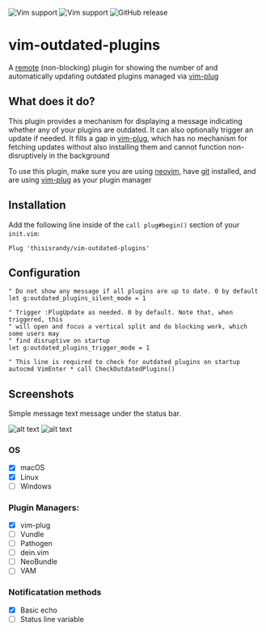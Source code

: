 ![Vim support](https://img.shields.io/badge/vim-unsupported-red.svg?style=flat-square)
![Vim support](https://img.shields.io/badge/neovim-supported-green.svg?style=flat-square)
![GitHub release](https://img.shields.io/github/release/semanser/vim-outdated-plugins.svg?style=flat-square)

# vim-outdated-plugins

A [remote](https://pynvim.readthedocs.io/en/latest/usage/remote-plugins.html)
(non-blocking) plugin for showing the number of and automatically updating
outdated plugins managed via [vim-plug](https://github.com/junegunn/vim-plug)

## What does it do?

This plugin provides a mechanism for displaying a message indicating whether any
of your plugins are outdated. It can also optionally trigger an update if
needed. It fills a gap in [vim-plug](https://github.com/junegunn/vim-plug),
which has no mechanism for fetching updates without also installing them and
cannot function non-disruptively in the background

To use this plugin, make sure you are using [neovim](https://neovim.io/), have
[git](https://git-scm.com) installed, and are using
[vim-plug](https://github.com/junegunn/vim-plug) as your plugin manager

## Installation

Add the following line inside of the `call plug#begin()` section of your
`init.vim`:

```vim
Plug 'thisisrandy/vim-outdated-plugins'
```

## Configuration

```vim
" Do not show any message if all plugins are up to date. 0 by default
let g:outdated_plugins_silent_mode = 1

" Trigger :PlugUpdate as needed. 0 by default. Note that, when triggered, this
" will open and focus a vertical split and do blocking work, which some users may
" find disruptive on startup
let g:outdated_plugins_trigger_mode = 1

" This line is required to check for outdated plugins on startup
autocmd VimEnter * call CheckOutdatedPlugins()
```

## Screenshots

Simple message text message under the status bar.

![alt text](https://raw.githubusercontent.com/semanser/vim-outdated-plugins/master/images/outdated.png)
![alt text](https://raw.githubusercontent.com/semanser/vim-outdated-plugins/master/images/updated.png)

### OS

- [x] macOS
- [x] Linux
- [ ] Windows

### Plugin Managers:

- [x] vim-plug
- [ ] Vundle
- [ ] Pathogen
- [ ] dein.vim
- [ ] NeoBundle
- [ ] VAM

### Notificatation methods

- [x] Basic echo
- [ ] Status line variable
